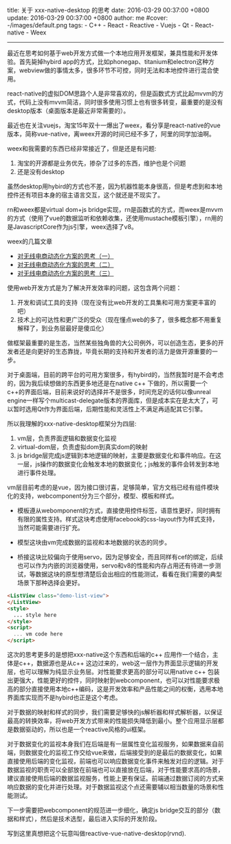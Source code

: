 title: 关于 xxx-native-desktop 的思考
date: 2016-03-29 00:37:00 +0800
update: 2016-03-29 00:37:00  +0800
author: me
#cover: -/images/default.png
tags:
    - C++
    - React
    - Reactive
    - Vuejs
    - Qt
    - React-native
    - Weex
    
---

最近在思考如何基于web开发方式做一个本地应用开发框架，兼具性能和开发体验。首先毙掉hybird app的方式，比如phonegap、titanium和electron这种方案，webview做的事情太多，很多环节不可控，同时无法和本地控件进行混合使用。

<!--more-->

react-native的虚拟DOM思路个人是非常喜欢的，但是函数式方式比起mvvm的方式，代码上没有mvvm简洁，同时很多使用习惯上也有很多转变，最重要的是没有desktop版本（桌面版本是最近非常需要的）。

最近也在关注vuejs，淘宝15年双十一爆出了weex，看分享是react-native的vue版本，简称vue-native，离weex开源的时间已经不多了，阿里的同学加油啊。

weex和我需要的东西已经非常接近了，但是还是有问题:

1. 淘宝的开源都是业务优先，掺杂了过多的东西，维护也是个问题
2. 还是没有desktop

虽然desktop用hybird的方式也不差，因为机器性能本身很高，但是考虑到和本地控件还有项目本身的宿主语言交互，这个就还是不现实了。

rn和weex都是virtual dom+js bridge实现，rn是函数式的方式，而weex是mvvm的方式（使用了vue的数据监听和依赖收集，还使用mustache模板引擎），rn用的是JavascriptCore作为js引擎，weex选择了v8。

weex的几篇文章

- [对无线电商动态化方案的思考（一）](https://github.com/amfe/article/issues/13)
- [对无线电商动态化方案的思考（二）](https://github.com/amfe/article/issues/14)
- [对无线电商动态化方案的思考（三）](https://github.com/amfe/article/issues/15)

使用web开发方式是为了解决开发效率的问题，这包含两个问题：

1. 开发和调试工具的支持（现在没有比web开发的工具集和可用方案更丰富的吧）
2. 技术上的可达性和更广泛的受众（现在懂点web的多了，很多概念都不用重复解释了，到业务层最好是傻瓜化）

做框架最重要的是生态，当然某些独角兽的大公司例外，可以创造生态，更多的开发者还是向更好的生态靠拢，毕竟长期的支持和开发者的活力是做开源重要的一步。

对于桌面端，目前的跨平台的可用方案很多，有hybird的，当然我暂时是不会考虑的，因为我后续想做的东西更多地还是在native c++ 下做的，所以需要一个c++的界面后端，目前来说好的选择并不是很多，时间充足的话何以像unreal engine一样写个multicast-delegate版本的界面库，但是成本实在是太大了，可以暂时选用Qt作为界面后端，后期性能和灵活性上不满足再适配其它引擎。

所以我理解的xxx-native-desktop框架分为四层:

1. vm层，负责界面逻辑和数据变化监视
2. virtual-dom层，负责虚拟dom到真实dom的映射
3. js 
bridge层完成js逻辑到本地逻辑的映射，主要是数据变化和事件响应。在这一层，js操作的数据变化会触发本地的数据变化；js触发的事件会转发到本地进行事件处理。

vm层目前考虑的是vue，因为接口很讨喜，足够简单，官方文档已经有组件模块化的支持，webcomponent分为三个部分，模型、模板和样式。

- 模板遵从webomponent的方式，直接使用控件标签，语意性更好，同时拥有有限的属性支持。样式这块考虑使用facebook的css-layout作为样式支持，当然可能需要进行扩充。

- 模型这块由vm完成数据的监视和本地数据的状态的同步。

- 桥接这块比较偏向于使用servo，因为足够安全，而且同样有cef的绑定，后续也可以作为内嵌的浏览器使用，servo和v8的性能和内存占用还有待进一步测试，等数据这块的原型想清楚后会出相应的性能测试，看看在我们需要的典型场景下那种选择会更好。

``` html
<ListView class="demo-list-view">
</ListView>
<style>
  ... style here
</style>
<script>
  ... vm code here
</script>
```

这次的思考更多的是想把xxx-native这个东西和后端的c++ 应用作一个结合，主体是c++，数据源也是从c++ 这边过来的，web这一层作为界面显示逻辑的开发层，也可以理解为纯显示业务层。对性能要求更高的部分可以用native c++ 包装出更强大，性能更好的控件，同时映射到webcomponent，也可以对性能要求极高的部分直接使用本地c++编码，这是开发效率和产品性能之间的权衡，选用本地界面库实现而不是hybird也正是这个考虑。

对于数据的映射和样式的同步，我们需要足够快的js解析器和样式解析器，以保证最高的转换效率，将web开发方式带来的性能损失降低到最小。整个应用显示层都是数据驱动的，所以也是一个reactive风格的ui框架。

对于数据变化的监视本身我们在后端是有一层属性变化监视服务，如果数据来自前端，则数据变化的监视工作交给vue来做，后端接受到的是最后的数据变化，如果直接使用后端的变化监视，前端也可以响应数据变化事件来触发对应的逻辑。对于数据监视的职责可以全部放在前端也可以直接放在后端，对于性能要求高的场景，建议直接使用后端的数据监视服务，性能上更有保证。前端通过数据订阅的方式来响应数据的变化并进行处理。对于数据监视这个点还需要辅以相当数量的场景和性能测试。

下一步需要把webcomponent的规范进一步细化，确定js bridge交互的部分（数据和样式），然后是技术选型，最后进入实际的开发阶段。

写到这里真想把这个玩意叫做reactive-vue-native-desktop(rvnd).


